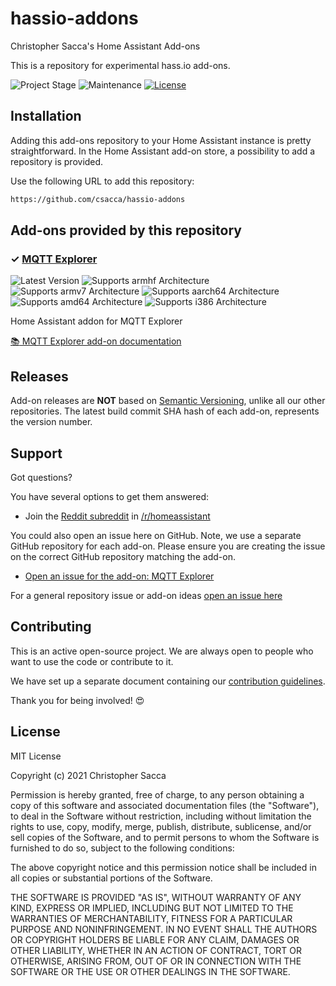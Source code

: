 # hassio-addons

Christopher Sacca's Home Assistant Add-ons

This is a repository for experimental hass.io add-ons.

![Project Stage][project-stage-shield]
![Maintenance][maintenance-shield]
[![License][license-shield]](LICENSE.md)

## Installation

Adding this add-ons repository to your Home Assistant instance is
pretty straightforward. In the Home Assistant add-on store,
a possibility to add a repository is provided.

Use the following URL to add this repository:

```txt
https://github.com/csacca/hassio-addons
```

## Add-ons provided by this repository

### &#10003; [MQTT Explorer][addon-mqtt-explorer]

![Latest Version][mqtt-explorer-version-shield]
![Supports armhf Architecture][mqtt-explorer-armhf-shield]
![Supports armv7 Architecture][mqtt-explorer-armv7-shield]
![Supports aarch64 Architecture][mqtt-explorer-aarch64-shield]
![Supports amd64 Architecture][mqtt-explorer-amd64-shield]
![Supports i386 Architecture][mqtt-explorer-i386-shield]

Home Assistant addon for MQTT Explorer

[:books: MQTT Explorer add-on documentation][addon-doc-mqtt-explorer]

## Releases

Add-on releases are **NOT** based on [Semantic Versioning][semver], unlike
all our other repositories. The latest build commit SHA hash of each
add-on, represents the version number.

## Support

Got questions?

You have several options to get them answered:

- Join the [Reddit subreddit][reddit] in [/r/homeassistant][reddit]

You could also open an issue here on GitHub. Note, we use a separate
GitHub repository for each add-on. Please ensure you are creating the issue
on the correct GitHub repository matching the add-on.

- [Open an issue for the add-on: MQTT Explorer][mqtt-explorer-issue]

For a general repository issue or add-on ideas [open an issue here][issue]

## Contributing

This is an active open-source project. We are always open to people who want to
use the code or contribute to it.

We have set up a separate document containing our
[contribution guidelines](CONTRIBUTING.md).

Thank you for being involved! :heart_eyes:

## License

MIT License

Copyright (c) 2021 Christopher Sacca

Permission is hereby granted, free of charge, to any person obtaining a copy
of this software and associated documentation files (the "Software"), to deal
in the Software without restriction, including without limitation the rights
to use, copy, modify, merge, publish, distribute, sublicense, and/or sell
copies of the Software, and to permit persons to whom the Software is
furnished to do so, subject to the following conditions:

The above copyright notice and this permission notice shall be included in all
copies or substantial portions of the Software.

THE SOFTWARE IS PROVIDED "AS IS", WITHOUT WARRANTY OF ANY KIND, EXPRESS OR
IMPLIED, INCLUDING BUT NOT LIMITED TO THE WARRANTIES OF MERCHANTABILITY,
FITNESS FOR A PARTICULAR PURPOSE AND NONINFRINGEMENT. IN NO EVENT SHALL THE
AUTHORS OR COPYRIGHT HOLDERS BE LIABLE FOR ANY CLAIM, DAMAGES OR OTHER
LIABILITY, WHETHER IN AN ACTION OF CONTRACT, TORT OR OTHERWISE, ARISING FROM,
OUT OF OR IN CONNECTION WITH THE SOFTWARE OR THE USE OR OTHER DEALINGS IN THE
SOFTWARE.

[addon-mqtt-explorer]: https://github.com/csacca/addon-mqtt-explorer/tree/v0.0.1
[addon-doc-mqtt-explorer]: https://github.com/csacca/addon-mqtt-explorer/blob/v0.0.1/README.md
[mqtt-explorer-issue]: https://github.com/csacca/addon-mqtt-explorer/issues
[mqtt-explorer-version-shield]: https://img.shields.io/badge/version-v0.0.1-blue.svg
[mqtt-explorer-aarch64-shield]: https://img.shields.io/badge/aarch64-yes-green.svg
[mqtt-explorer-amd64-shield]: https://img.shields.io/badge/amd64-yes-green.svg
[mqtt-explorer-armhf-shield]: https://img.shields.io/badge/armhf-no-red.svg
[mqtt-explorer-armv7-shield]: https://img.shields.io/badge/armv7-yes-green.svg
[mqtt-explorer-i386-shield]: https://img.shields.io/badge/i386-no-red.svg
[csacca]: https://github.com/csacca
[issue]: https://github.com/csacca/hassio-addons/issues
[license-shield]: https://img.shields.io/github/license/csacca/hassio-addons.svg
[maintenance-shield]: https://img.shields.io/maintenance/yes/2021.svg
[project-stage-shield]: https://img.shields.io/badge/project%20stage-experimental-yellow.svg
[reddit]: https://reddit.com/r/homeassistant
[semver]: http://semver.org/spec/v2.0.0.html
[third-party-addons]: https://home-assistant.io/hassio/installing_third_party_addons/